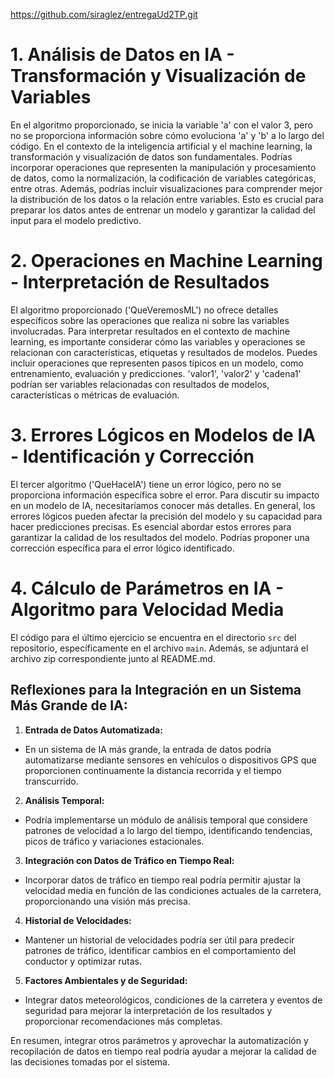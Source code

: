 https://github.com/siraglez/entregaUd2TP.git

# 1. Análisis de Datos en IA - Transformación y Visualización de Variables

En el algoritmo proporcionado, se inicia la variable 'a' con el valor 3, pero no se proporciona información sobre cómo evoluciona 'a' y 'b' a lo largo del código. En el contexto de la inteligencia artificial y el machine learning, la transformación y visualización de datos son fundamentales. Podrías incorporar operaciones que representen la manipulación y procesamiento de datos, como la normalización, la codificación de variables categóricas, entre otras. Además, podrías incluir visualizaciones para comprender mejor la distribución de los datos o la relación entre variables. Esto es crucial para preparar los datos antes de entrenar un modelo y garantizar la calidad del input para el modelo predictivo.

# 2. Operaciones en Machine Learning - Interpretación de Resultados

El algoritmo proporcionado ('QueVeremosML') no ofrece detalles específicos sobre las operaciones que realiza ni sobre las variables involucradas. Para interpretar resultados en el contexto de machine learning, es importante considerar cómo las variables y operaciones se relacionan con características, etiquetas y resultados de modelos. Puedes incluir operaciones que representen pasos típicos en un modelo, como entrenamiento, evaluación y predicciones. 'valor1', 'valor2' y 'cadena1' podrían ser variables relacionadas con resultados de modelos, características o métricas de evaluación.

# 3. Errores Lógicos en Modelos de IA - Identificación y Corrección

El tercer algoritmo ('QueHaceIA') tiene un error lógico, pero no se proporciona información específica sobre el error. Para discutir su impacto en un modelo de IA, necesitaríamos conocer más detalles. En general, los errores lógicos pueden afectar la precisión del modelo y su capacidad para hacer predicciones precisas. Es esencial abordar estos errores para garantizar la calidad de los resultados del modelo. Podrías proponer una corrección específica para el error lógico identificado.

# 4. Cálculo de Parámetros en IA - Algoritmo para Velocidad Media

El código para el último ejercicio se encuentra en el directorio `src` del repositorio, específicamente en el archivo `main`. Además, se adjuntará el archivo zip correspondiente junto al README.md.

## Reflexiones para la Integración en un Sistema Más Grande de IA:

  1. **Entrada de Datos Automatizada:**
   - En un sistema de IA más grande, la entrada de datos podría automatizarse mediante sensores en vehículos o       dispositivos GPS que proporcionen continuamente la distancia recorrida y el tiempo transcurrido.

  2. **Análisis Temporal:**
   - Podría implementarse un módulo de análisis temporal que considere patrones de velocidad a lo largo del          tiempo, identificando tendencias, picos de tráfico y variaciones estacionales.

  3. **Integración con Datos de Tráfico en Tiempo Real:**
   - Incorporar datos de tráfico en tiempo real podría permitir ajustar la velocidad media en función de las         condiciones actuales de la carretera, proporcionando una visión más precisa.

  4. **Historial de Velocidades:**
   - Mantener un historial de velocidades podría ser útil para predecir patrones de tráfico, identificar             cambios en el comportamiento del conductor y optimizar rutas.

  5. **Factores Ambientales y de Seguridad:**
   - Integrar datos meteorológicos, condiciones de la carretera y eventos de seguridad para mejorar la               interpretación de los resultados y proporcionar recomendaciones más completas.

En resumen, integrar otros parámetros y aprovechar la automatización y recopilación de datos en tiempo real podría ayudar a mejorar la calidad de las decisiones tomadas por el sistema.

